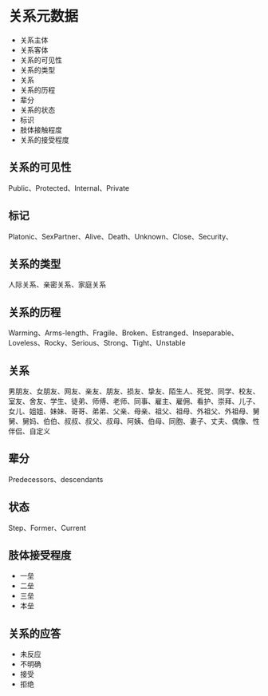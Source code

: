 # 关系元数据

* 关系主体
* 关系客体
* 关系的可见性
* 关系的类型
* 关系
* 关系的历程
* 辈分
* 关系的状态
* 标识
* 肢体接触程度
* 关系的接受程度

## 关系的可见性

Public、Protected、Internal、Private

## 标记

Platonic、SexPartner、Alive、Death、Unknown、Close、Security、

## 关系的类型

人际关系、亲密关系、家庭关系

## 关系的历程

Warming、Arms-length、Fragile、Broken、Estranged、Inseparable、Loveless、Rocky、Serious、Strong、Tight、Unstable

## 关系

男朋友、女朋友、网友、亲友、朋友、损友、挚友、陌生人、死党、同学、校友、室友、舍友、学生、徒弟、师傅、老师、同事、雇主、雇佣、看护、崇拜、儿子、女儿、姐姐、妹妹、哥哥、弟弟、父亲、母亲、祖父、祖母、外祖父、外祖母、舅舅、舅妈、伯伯、叔叔、叔父、叔母、阿姨、伯母、同胞、妻子、丈夫、偶像、性伴侣、自定义

## 辈分

Predecessors、descendants

## 状态

Step、Former、Current

## 肢体接受程度

* 一垒
* 二垒
* 三垒
* 本垒

## 关系的应答

* 未反应
* 不明确
* 接受
* 拒绝